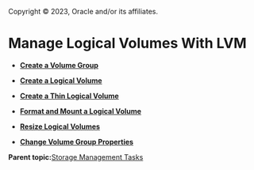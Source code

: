Copyright © 2023, Oracle and/or its affiliates.

# Manage Logical Volumes With LVM

-   **[Create a Volume Group](../topics/cockpit-lvm_create_volume_groups.md)**  

-   **[Create a Logical Volume](../topics/cockpit-lvm_create_logical_volumes.md)**  

-   **[Create a Thin Logical Volume](../topics/cockpit-lvm_thin-logical-volume.md)**  

-   **[Format and Mount a Logical Volume](../topics/cockpit-lvm_format_logical_volumes.md)**  

-   **[Resize Logical Volumes](../topics/cockpit-lvm_resize_logical_volumes.md)**  

-   **[Change Volume Group Properties](../topics/cockpit-volgroups.md)**  


**Parent topic:**[Storage Management Tasks](../topics/cockpit-storage_management.md)

